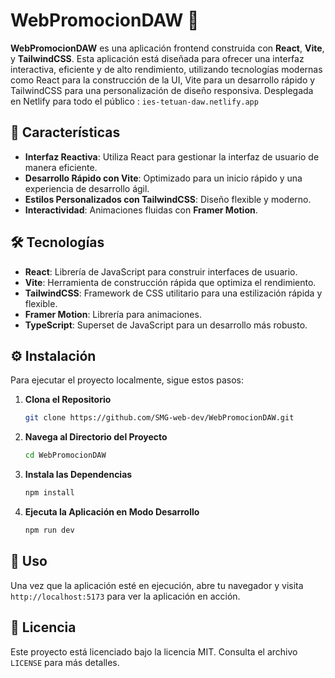 # WebPromocionDAW 🚀

**WebPromocionDAW** es una aplicación frontend construida con **React**, **Vite**, y **TailwindCSS**. Esta aplicación está diseñada para ofrecer una interfaz interactiva, eficiente y de alto rendimiento, utilizando tecnologías modernas como React para la construcción de la UI, Vite para un desarrollo rápido y TailwindCSS para una personalización de diseño responsiva. 
Desplegada en Netlify para todo el público : ```ies-tetuan-daw.netlify.app```

## 🚀 Características
- **Interfaz Reactiva**: Utiliza React para gestionar la interfaz de usuario de manera eficiente.
- **Desarrollo Rápido con Vite**: Optimizado para un inicio rápido y una experiencia de desarrollo ágil.
- **Estilos Personalizados con TailwindCSS**: Diseño flexible y moderno.
- **Interactividad**: Animaciones fluidas con **Framer Motion**.
  
## 🛠️ Tecnologías
- **React**: Librería de JavaScript para construir interfaces de usuario.
- **Vite**: Herramienta de construcción rápida que optimiza el rendimiento.
- **TailwindCSS**: Framework de CSS utilitario para una estilización rápida y flexible.
- **Framer Motion**: Librería para animaciones.
- **TypeScript**: Superset de JavaScript para un desarrollo más robusto.

## ⚙️ Instalación
Para ejecutar el proyecto localmente, sigue estos pasos:

1. **Clona el Repositorio**
    ```bash
    git clone https://github.com/SMG-web-dev/WebPromocionDAW.git
    ```
2. **Navega al Directorio del Proyecto**
    ```bash
    cd WebPromocionDAW
    ```
3. **Instala las Dependencias**
    ```bash
    npm install
    ```
4. **Ejecuta la Aplicación en Modo Desarrollo**
    ```bash
    npm run dev
    ```

## 📖 Uso
Una vez que la aplicación esté en ejecución, abre tu navegador y visita `http://localhost:5173` para ver la aplicación en acción.

## 📝 Licencia
Este proyecto está licenciado bajo la licencia MIT. Consulta el archivo `LICENSE` para más detalles.
